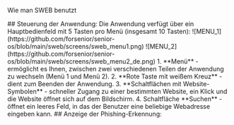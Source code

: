 <p align=„center“>Wie man SWEB benutzt</p>
## Steuerung der Anwendung:
Die Anwendung verfügt über ein Hauptbedienfeld mit 5 Tasten pro Menü (insgesamt 10 Tasten): 
![MENU_1](https://github.com/forsenior/senior-os/blob/main/sweb/screens/sweb_menu1.png)
![MENU_2](https://github.com/forsenior/senior-os/blob/main/sweb/screens/sweb_menu2_de.png)
1. **Menü** - ermöglicht es Ihnen, zwischen zwei verschiedenen Teilen der Anwendung zu wechseln (Menü 1 und Menü 2).
2.	**Rote Taste mit weißem Kreuz** - dient zum Beenden der Anwendung.
3.	**Schaltflächen mit Website-Symbolen** - schneller Zugang zu einer bestimmten Website, ein Klick und die Website öffnet sich auf dem Bildschirm. 
4.	Schaltfläche **Suchen** - öffnet ein leeres Feld, in das der Benutzer eine beliebige Webadresse eingeben kann.
## Anzeige der Phishing-Erkennung:

